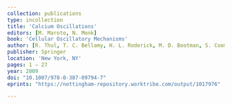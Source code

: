 ```yaml
---
collection: publications
type: incollection
title: 'Calcium Oscillations'
editors: [M. Maroto, N. Monk]
book: 'Cellular Oscillatory Mechanisms'
author: [R. Thul, T. C. Bellamy, H. L. Roderick, M. D. Bootman, S. Coombes]
publisher: Springer
location: 'New York, NY'
pages: 1 – 27
year: 2009
doi: "10.1007/978-0-387-09794-7"
eprints: "https://nottingham-repository.worktribe.com/output/1017976"

---
```

